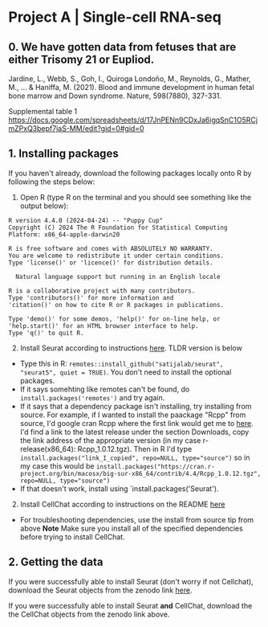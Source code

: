 # Project A | Single-cell RNA-seq

## 0. We have gotten data from fetuses that are either Trisomy 21 or Eupliod. 

Jardine, L., Webb, S., Goh, I., Quiroga Londoño, M., Reynolds, G., Mather, M., ... & Haniffa, M. (2021). Blood and immune development in human fetal bone marrow and Down syndrome. Nature, 598(7880), 327-331.

Supplemental table 1
https://docs.google.com/spreadsheets/d/17JnPENn9CDxJa6igqSnC1O5RCjmZPxQ3bepf7jaS-MM/edit?gid=0#gid=0


## 1. Installing packages
If you haven't already, download the following packages locally onto R by following the steps below:

1. Open R (type R on the terminal and you should see something like the output below):
```
R version 4.4.0 (2024-04-24) -- "Puppy Cup"
Copyright (C) 2024 The R Foundation for Statistical Computing
Platform: x86_64-apple-darwin20

R is free software and comes with ABSOLUTELY NO WARRANTY.
You are welcome to redistribute it under certain conditions.
Type 'license()' or 'licence()' for distribution details.

  Natural language support but running in an English locale

R is a collaborative project with many contributors.
Type 'contributors()' for more information and
'citation()' on how to cite R or R packages in publications.

Type 'demo()' for some demos, 'help()' for on-line help, or
'help.start()' for an HTML browser interface to help.
Type 'q()' to quit R.

```

2. Install Seurat according to instructions [here](https://satijalab.org/seurat/articles/install.html). TLDR version is below
*  Type this in R: `remotes::install_github("satijalab/seurat", "seurat5", quiet = TRUE)`. You don't need to install the optional packages. 
* If it says somehting like remotes can't be found, do `install.packages('remotes')` and try again. 
* If it says that a dependency package isn't installing, try installing from source. For example, if I wanted to install the paackage "Rcpp" from source, I'd google cran Rcpp where the first link would get me to [here](https://cran.r-project.org/web/packages/Rcpp/index.html). I'd find a link to the latest release under the section Downloads, copy the link address of the appropriate version (in my case r-release(x86_64): Rcpp_1.0.12.tgz). Then in R I'd type `install.packages("link_I_copied", repo=NULL, type="source")` so in my case this would be `install.packages("https://cran.r-project.org/bin/macosx/big-sur-x86_64/contrib/4.4/Rcpp_1.0.12.tgz", repo=NULL, type="source")`
* If that doesn't work, install using `install.packages('Seurat').

2. Install CellChat according to instructions on the README [here](https://github.com/jinworks/CellChat)
* For troubleshooting dependencies, use the install from source tip from above
**Note** Make sure you install all of the specified dependencies before trying to install CellChat. 

## 2. Getting the data
If you were successfully able to install Seurat (don't worry if not Cellchat), download the Seurat objects from the zenodo link [here](https://zenodo.org/records/12725642).

If you were successfully able to install Seurat **and** CellChat, download the the CellChat objects from the zenodo link above. 
